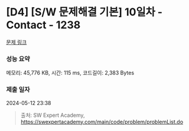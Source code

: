 # [D4] [S/W 문제해결 기본] 10일차 - Contact - 1238 

[문제 링크](https://swexpertacademy.com/main/code/problem/problemDetail.do?contestProbId=AV15B1cKAKwCFAYD) 

### 성능 요약

메모리: 45,776 KB, 시간: 115 ms, 코드길이: 2,383 Bytes

### 제출 일자

2024-05-12 23:38



> 출처: SW Expert Academy, https://swexpertacademy.com/main/code/problem/problemList.do